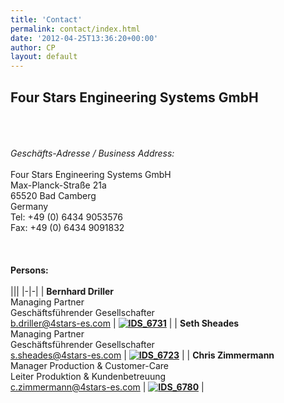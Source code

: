 ```yaml
---
title: 'Contact'
permalink: contact/index.html
date: '2012-04-25T13:36:20+00:00'
author: CP
layout: default
---
```

## Four Stars Engineering Systems GmbH
<br><br>  
*Geschäfts-Adresse / Business Address:*  <br><br>
Four Stars Engineering Systems GmbH  
Max-Planck-Straße 21a  
65520 Bad Camberg  
Germany  
Tel: +49 (0) 6434 9053576  
Fax: +49 (0) 6434 9091832  
<br><br><br>
**Persons:**
<br><br>
|||
|-|-|
| **Bernhard Driller**<br>Managing Partner<br>Geschäftsführender Gesellschafter<br>b.driller@4stars-es.com | **[![](http://www.4stars-es.com/wp-content/uploads/2014/01/IDS_6731-199x300.jpg "IDS_6731")](http://www.4stars-es.com/wp-content/uploads/2014/01/IDS_6731.jpg)**  |
| **Seth Sheades** <br>Managing Partner<br>Geschäftsführender Gesellschafter<br>s.sheades@4stars-es.com | **[![](http://www.4stars-es.com/wp-content/uploads/2014/01/IDS_6723-199x300.jpg "IDS_6723")](http://www.4stars-es.com/wp-content/uploads/2014/01/IDS_6723.jpg)** |
| **Chris Zimmermann**<br>Manager Production &amp; Customer-Care<br>Leiter Produktion &amp; Kundenbetreuung<br>c.zimmermann@4stars-es.com | **[![](http://www.4stars-es.com/wp-content/uploads/2014/01/IDS_6780-199x300.jpg "IDS_6780")](http://www.4stars-es.com/wp-content/uploads/2014/01/IDS_6780.jpg)** |
